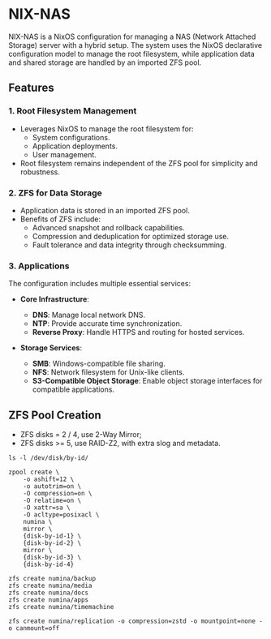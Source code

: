 # NIX-NAS

NIX-NAS is a NixOS configuration for managing a NAS (Network Attached Storage) server with a hybrid setup. The system uses the NixOS declarative configuration model to manage the root filesystem, while application data and shared storage are handled by an imported ZFS pool.

## Features

### 1. **Root Filesystem Management**
- Leverages NixOS to manage the root filesystem for:
  - System configurations.
  - Application deployments.
  - User management.
- Root filesystem remains independent of the ZFS pool for simplicity and robustness.

### 2. **ZFS for Data Storage**
- Application data is stored in an imported ZFS pool.
- Benefits of ZFS include:
  - Advanced snapshot and rollback capabilities.
  - Compression and deduplication for optimized storage use.
  - Fault tolerance and data integrity through checksumming.

### 3. **Applications**
The configuration includes multiple essential services:

- **Core Infrastructure**:

  - **DNS**: Manage local network DNS.
  - **NTP**: Provide accurate time synchronization.
  - **Reverse Proxy**: Handle HTTPS and routing for hosted services.

- **Storage Services**:

  - **SMB**: Windows-compatible file sharing.
  - **NFS**: Network filesystem for Unix-like clients.
  - **S3-Compatible Object Storage**: Enable object storage interfaces for compatible applications.

## ZFS Pool Creation

- ZFS disks = 2 / 4, use 2-Way Mirror;
- ZFS disks >= 5, use RAID-Z2, with extra slog and metadata.

```shell
ls -l /dev/disk/by-id/

zpool create \
    -o ashift=12 \
    -o autotrim=on \
    -O compression=on \
    -O relatime=on \
    -O xattr=sa \
    -O acltype=posixacl \
    numina \
    mirror \
    {disk-by-id-1} \
    {disk-by-id-2} \
    mirror \
    {disk-by-id-3} \
    {disk-by-id-4}

zfs create numina/backup
zfs create numina/media
zfs create numina/docs
zfs create numina/apps
zfs create numina/timemachine

zfs create numina/replication -o compression=zstd -o mountpoint=none -o canmount=off

```
